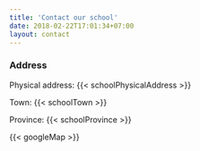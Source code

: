 ```yaml
---
title: 'Contact our school'
date: 2018-02-22T17:01:34+07:00
layout: contact
---
```

### Address
Physical address: {{< schoolPhysicalAddress >}}

Town: {{< schoolTown >}}

Province: {{< schoolProvince >}}

{{< googleMap >}}
